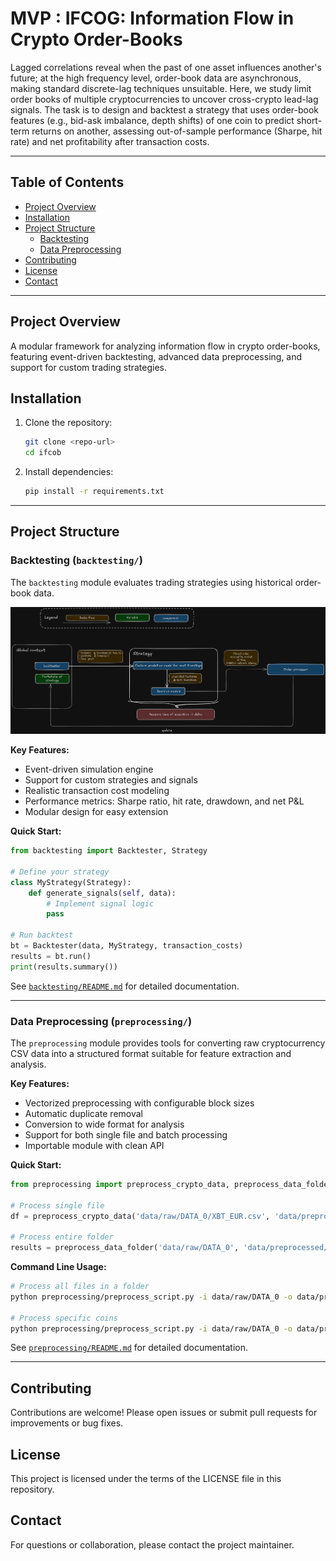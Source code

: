 # MVP : IFCOG: Information Flow in Crypto Order-Books

Lagged correlations reveal when the past of one asset influences another's future; at the high
frequency level, order-book data are asynchronous, making standard discrete-lag techniques
unsuitable. Here, we study limit order books of multiple cryptocurrencies to uncover cross-crypto
lead-lag signals. The task is to design and backtest a strategy that uses order-book features (e.g.,
bid-ask imbalance, depth shifts) of one coin to predict short-term returns on another, assessing
out-of-sample performance (Sharpe, hit rate) and net profitability after transaction costs.

---

## Table of Contents
- [Project Overview](#project-overview)
- [Installation](#installation)
- [Project Structure](#project-structure)
  - [Backtesting](#backtesting-backtesting)
  - [Data Preprocessing](#data-preprocessing-preprocessing)
- [Contributing](#contributing)
- [License](#license)
- [Contact](#contact)

---

## Project Overview
A modular framework for analyzing information flow in crypto order-books, featuring event-driven backtesting, advanced data preprocessing, and support for custom trading strategies.

## Installation

1. Clone the repository:
   ```bash
   git clone <repo-url>
   cd ifcob
   ```
2. Install dependencies:
   ```bash
   pip install -r requirements.txt
   ```

---

## Project Structure

### Backtesting (`backtesting/`)
The `backtesting` module evaluates trading strategies using historical order-book data.

![Backtesting Workflow](/images/backtesting_workflow.png)

**Key Features:**
- Event-driven simulation engine
- Support for custom strategies and signals
- Realistic transaction cost modeling
- Performance metrics: Sharpe ratio, hit rate, drawdown, and net P&L
- Modular design for easy extension

**Quick Start:**
```python
from backtesting import Backtester, Strategy

# Define your strategy
class MyStrategy(Strategy):
    def generate_signals(self, data):
        # Implement signal logic
        pass

# Run backtest
bt = Backtester(data, MyStrategy, transaction_costs)
results = bt.run()
print(results.summary())
```

See [`backtesting/README.md`](backtesting/README.md) for detailed documentation.

---

### Data Preprocessing (`preprocessing/`)

The `preprocessing` module provides tools for converting raw cryptocurrency CSV data into a structured format suitable for feature extraction and analysis.

**Key Features:**
- Vectorized preprocessing with configurable block sizes
- Automatic duplicate removal
- Conversion to wide format for analysis
- Support for both single file and batch processing
- Importable module with clean API

**Quick Start:**
```python
from preprocessing import preprocess_crypto_data, preprocess_data_folder

# Process single file
df = preprocess_crypto_data('data/raw/DATA_0/XBT_EUR.csv', 'data/preprocessed/XBT_EUR.parquet', 'XBT')

# Process entire folder
results = preprocess_data_folder('data/raw/DATA_0', 'data/preprocessed/DATA_0')
```

**Command Line Usage:**
```bash
# Process all files in a folder
python preprocessing/preprocess_script.py -i data/raw/DATA_0 -o data/preprocessed/DATA_0

# Process specific coins
python preprocessing/preprocess_script.py -i data/raw/DATA_0 -o data/preprocessed/DATA_0 --coins XBT ETH
```

See [`preprocessing/README.md`](preprocessing/README.md) for detailed documentation.

---

## Contributing
Contributions are welcome! Please open issues or submit pull requests for improvements or bug fixes.

## License
This project is licensed under the terms of the LICENSE file in this repository.

## Contact
For questions or collaboration, please contact the project maintainer.
